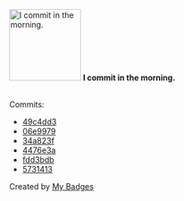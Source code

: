 <img src="https://my-badges.github.io/my-badges/morning-commits.png" alt="I commit in the morning." title="I commit in the morning." width="128">
<strong>I commit in the morning.</strong>
<br><br>

Commits:

- <a href="https://github.com/NCherfaoui/prepa-competences-site/commit/49c4dd33443bd8f4647e573eeb2cbfc1d414ee32">49c4dd3</a>
- <a href="https://github.com/Aissam-salman/form-front/commit/06e99792dc469b47042824cb06f9a3b7e908eaf3">06e9979</a>
- <a href="https://github.com/NCherfaoui/jenkins-first-project/commit/34a823fd1b97bf10d5ff94c0e557b546faeca614">34a823f</a>
- <a href="https://github.com/NCherfaoui/scout-demo-service/commit/4476e3ad43c267088d405a3bfabae5aa6202ec79">4476e3a</a>
- <a href="https://github.com/NCherfaoui/profile-readme-stats/commit/fdd3bdb58eea5e141d4ca0643832b78f0a24ff82">fdd3bdb</a>
- <a href="https://github.com/NCherfaoui/profile-readme-stats/commit/573141359d5f41309d7b77336fab10db595d7089">5731413</a>


Created by <a href="https://github.com/my-badges/my-badges">My Badges</a>